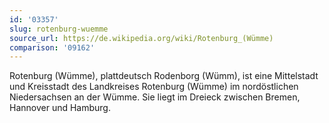 ```yaml
---
id: '03357'
slug: rotenburg-wuemme
source_url: https://de.wikipedia.org/wiki/Rotenburg_(Wümme)
comparison: '09162'
---
```


Rotenburg (Wümme), plattdeutsch Rodenborg (Wümm), ist eine Mittelstadt und Kreisstadt des Landkreises Rotenburg (Wümme) im nordöstlichen Niedersachsen an der Wümme. Sie liegt im Dreieck zwischen Bremen, Hannover und Hamburg.
